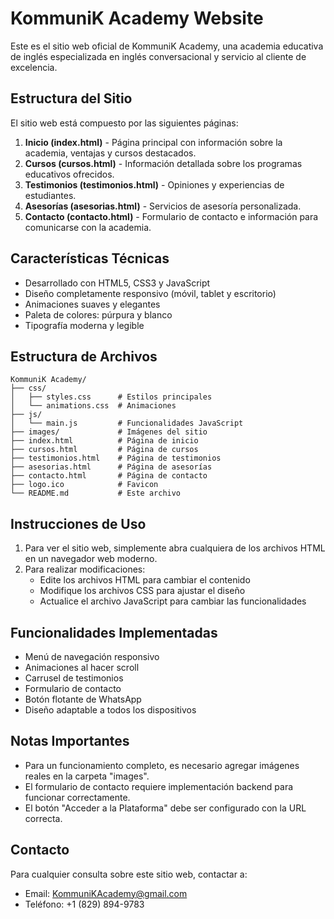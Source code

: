 # KommuniK Academy Website

Este es el sitio web oficial de KommuniK Academy, una academia educativa de inglés especializada en inglés conversacional y servicio al cliente de excelencia.

## Estructura del Sitio

El sitio web está compuesto por las siguientes páginas:

1. **Inicio (index.html)** - Página principal con información sobre la academia, ventajas y cursos destacados.
2. **Cursos (cursos.html)** - Información detallada sobre los programas educativos ofrecidos.
3. **Testimonios (testimonios.html)** - Opiniones y experiencias de estudiantes.
4. **Asesorías (asesorias.html)** - Servicios de asesoría personalizada.
5. **Contacto (contacto.html)** - Formulario de contacto e información para comunicarse con la academia.

## Características Técnicas

- Desarrollado con HTML5, CSS3 y JavaScript
- Diseño completamente responsivo (móvil, tablet y escritorio)
- Animaciones suaves y elegantes
- Paleta de colores: púrpura y blanco
- Tipografía moderna y legible

## Estructura de Archivos

```
KommuniK Academy/
├── css/
│   ├── styles.css      # Estilos principales
│   └── animations.css  # Animaciones
├── js/
│   └── main.js         # Funcionalidades JavaScript
├── images/             # Imágenes del sitio
├── index.html          # Página de inicio
├── cursos.html         # Página de cursos
├── testimonios.html    # Página de testimonios
├── asesorias.html      # Página de asesorías
├── contacto.html       # Página de contacto
├── logo.ico            # Favicon
└── README.md           # Este archivo
```

## Instrucciones de Uso

1. Para ver el sitio web, simplemente abra cualquiera de los archivos HTML en un navegador web moderno.
2. Para realizar modificaciones:
   - Edite los archivos HTML para cambiar el contenido
   - Modifique los archivos CSS para ajustar el diseño
   - Actualice el archivo JavaScript para cambiar las funcionalidades

## Funcionalidades Implementadas

- Menú de navegación responsivo
- Animaciones al hacer scroll
- Carrusel de testimonios
- Formulario de contacto
- Botón flotante de WhatsApp
- Diseño adaptable a todos los dispositivos

## Notas Importantes

- Para un funcionamiento completo, es necesario agregar imágenes reales en la carpeta "images".
- El formulario de contacto requiere implementación backend para funcionar correctamente.
- El botón "Acceder a la Plataforma" debe ser configurado con la URL correcta.

## Contacto

Para cualquier consulta sobre este sitio web, contactar a:
- Email: KommuniKAcademy@gmail.com
- Teléfono: +1 (829) 894-9783
